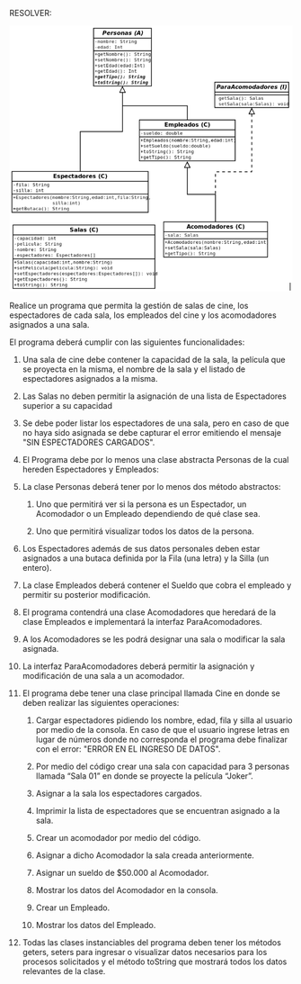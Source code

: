 RESOLVER:

![img.png](UML.png)

Realice un programa que permita la gestión de salas de cine, los espectadores de cada sala, los empleados del cine y los acomodadores asignados a una sala.

El programa deberá cumplir con las siguientes funcionalidades:


1. Una sala de cine debe contener la capacidad de la sala, la película que se proyecta en la misma, el nombre de la sala y el listado de espectadores asignados a la misma.

2. Las Salas no deben permitir la asignación de una lista de Espectadores superior a su capacidad

3. Se debe poder listar los espectadores de una sala, pero en caso de que no haya sido asignada se debe capturar el error emitiendo el mensaje "SIN ESPECTADORES CARGADOS".

4. El Programa debe por lo menos una clase abstracta Personas de la cual hereden Espectadores y Empleados:

5. La clase Personas deberá tener por lo menos dos método abstractos:

    1. Uno que permitirá ver si la persona es un Espectador, un Acomodador o un Empleado dependiendo de qué clase sea.

    2. Uno que permitirá visualizar todos los datos de la persona.

6. Los Espectadores además de sus datos personales deben estar asignados a una butaca definida por la Fila (una letra) y la Silla (un entero).

7. La clase Empleados deberá contener el Sueldo que cobra el empleado y permitir su posterior modificación.

8. El programa contendrá una clase Acomodadores que heredará de la clase Empleados e implementará la interfaz ParaAcomodadores.

9. A los Acomodadores se les podrá designar una sala o modificar la sala asignada.

10. La interfaz ParaAcomodadores deberá permitir la asignación y modificación de una sala a un acomodador.

11. El programa debe tener una clase principal llamada Cine en donde se deben realizar las siguientes operaciones:

    1. Cargar espectadores pidiendo los nombre, edad, fila y silla al usuario por medio de la consola. En caso de que el usuario ingrese letras en lugar de números donde no corresponda el programa debe finalizar con el error: "ERROR EN EL INGRESO DE DATOS".

    2. Por medio del código crear una sala con capacidad para 3 personas llamada “Sala 01” en donde se proyecte la película “Joker”.

    3. Asignar a la sala los espectadores cargados.

    4. Imprimir la lista de espectadores que se encuentran asignado a la sala.

    5. Crear un acomodador por medio del código.

    6. Asignar a dicho Acomodador la sala creada anteriormente.

    7. Asignar un sueldo de $50.000 al Acomodador.

    8. Mostrar los datos del Acomodador en la consola.

    9. Crear un Empleado.

    10. Mostrar los datos del Empleado.

12. Todas las clases instanciables del programa deben tener los métodos geters, seters para ingresar o visualizar datos necesarios para los procesos solicitados y el método toString que mostrará todos los datos relevantes de la clase.
